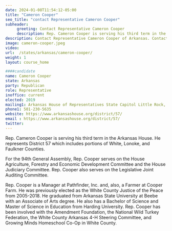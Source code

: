 ```yaml
---
date: 2024-01-08T11:54:12-05:00
title: "Cameron Cooper"
seo_title: "contact Representative Cameron Cooper"
subheader:
     greeting: Contact Representative Cameron Cooper
     description: Rep. Cameron Cooper is serving his third term in the Arkansas House. He represents District 57 which includes portions of White, Lonoke, and Faulkner Counties. For the 94th General Assembly, Rep. Cooper serves on the House Agriculture, Forestry and Economic Development Committee and the House Judiciary Committee.
description: Contact Representative Cameron Cooper of Arkansas. Contact information for Cameron Cooper includes email address, phone number, and mailing address.
image: cameron-cooper.jpeg
video:
url:  /states/arkansas/cameron-cooper/
weight: 1
layout: course_home

####candidate
name: Cameron Cooper
state: Arkansas
party: Republican
role: Representative
inoffice: current
elected: 2019
mailing1: Arkansas House of Representatives State Capitol Little Rock, AR 72201
phone1: 501-230-5635
website: https://www.arkansashouse.org/district/57/
email : https://www.arkansashouse.org/district/57/
twitter:
---
```


Rep. Cameron Cooper is serving his third term in the Arkansas House. He represents District 57 which includes portions of White, Lonoke, and Faulkner Counties.

For the 94th General Assembly, Rep. Cooper serves on the House Agriculture, Forestry and Economic Development Committee and the House Judiciary Committee. Rep. Cooper also serves on the Legislative Joint Auditing Committee.

Rep. Cooper is a Manager at Pathfinder, Inc. and, also, a Farmer at Cooper Farm. He was previously elected as the White County Justice of the Peace from 2005-2018.  He graduated from Arkansas State University at Beebe with an Associate of Arts degree. He also has a Bachelor of Science and Master of Science in Education from Harding University. Rep. Cooper has been involved with the Amendment Foundation, the National Wild Turkey Federation, the White County Arkansas 4-H Steering Committee, and Growing Minds Homeschool Co-Op in White County.
